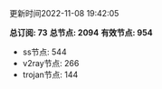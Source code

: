 更新时间2022-11-08 19:42:05

**总订阅: 73**
**总节点: 2094**
**有效节点: 954**
- ss节点: 544
- v2ray节点: 266
- trojan节点: 144
